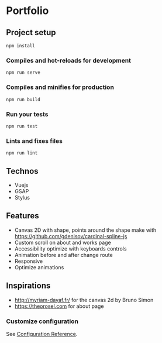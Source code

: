 # Portfolio

## Project setup
```
npm install
```

### Compiles and hot-reloads for development
```
npm run serve
```

### Compiles and minifies for production
```
npm run build
```

### Run your tests
```
npm run test
```

### Lints and fixes files
```
npm run lint
```

## Technos
- Vuejs
- GSAP
- Stylus

## Features 
- Canvas 2D with shape, points around the shape make with https://github.com/gdenisov/cardinal-spline-js
- Custom scroll on about and works page
- Accessibility optimize with keyboards controls
- Animation before and after change route
- Responsive
- Optimize animations

## Inspirations
- http://myriam-dayaf.fr/ for the canvas 2d by Bruno Simon
- https://theorosel.com  for about page

### Customize configuration
See [Configuration Reference](https://cli.vuejs.org/config/).
